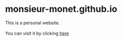 # monsieur-monet.github.io
This is a personal website.
<br>
<br>
You can visit it by clicking [here](https://monsieur-monet.github.io/)
